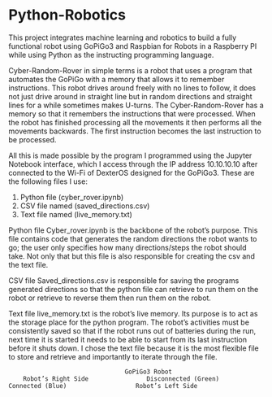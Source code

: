 # Python-Robotics
This project integrates machine learning and robotics to build a fully functional robot using GoPiGo3 and Raspbian for Robots in a Raspberry PI while using Python as the instructing programming language. 

Cyber-Random-Rover in simple terms is a robot that uses a program that automates the GoPiGo with a memory that allows it to remember instructions. This robot drives around freely with no lines to follow, it does not just drive around in straight line but in random directions and straight lines for a while sometimes makes U-turns. The Cyber-Random-Rover has a memory so that it remembers the instructions that were processed. When the robot has finished processing all the movements it then performs all the movements backwards. The first instruction becomes the last instruction to be processed.

All this is made possible by the program I programmed using the Jupyter Notebook interface, which I access through the IP address 10.10.10.10 after connected to the Wi-Fi of DexterOS designed for the GoPiGo3. 
These are the following files I use:
1)	Python file (cyber_rover.ipynb)
2)	CSV file named (saved_directions.csv) 
3)	Text file named (live_memory.txt)

Python file 
Cyber_rover.ipynb is the backbone of the robot’s purpose. This file contains code that generates the random directions the robot wants to go; the user only specifies how many directions/steps the robot should take. Not only that but this file is also responsible for creating the csv and the text file.

CSV file
Saved_directions.csv is responsible for saving the programs generated directions so that the python file can retrieve to run them on the robot or retrieve to reverse them then run them on the robot.

Text file 
live_memory.txt is the robot’s live memory. Its purpose is to act as the storage place for the python program. The robot’s activities must be consistently saved so that if the robot runs out of batteries during the run, next time it is started it needs to be able to start from its last instruction before it shuts down. I chose the text file because it is the most flexible file to store and retrieve and importantly to iterate through the file.

					
					                GoPiGo3 Robot
        Robot’s Right Side                Disconnected (Green)     Connected (Blue)                   Robot’s Left Side

       
